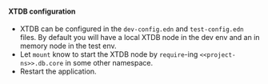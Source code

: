 #### XTDB configuration

* XTDB can be configured in the `dev-config.edn` and `test-config.edn` files. By default you will have a local XTDB node in the
  dev env and an in memory node in the test env.
* Let `mount` know to start the XTDB node by `require`-ing `<<project-ns>>.db.core` in some other namespace.
* Restart the application.